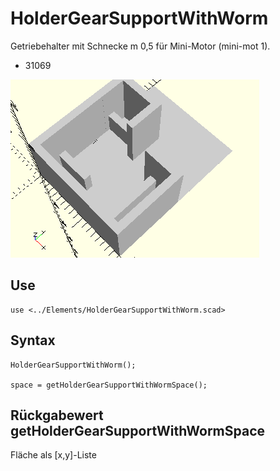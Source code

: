 # HolderGearSupportWithWorm
Getriebehalter mit Schnecke m 0,5 für Mini-Motor (mini-mot 1).
- 31069

![HolderGearSupportWithWorm](../../images/HolderGearSupportWithWorm.png)

## Use
```
use <../Elements/HolderGearSupportWithWorm.scad>
```

## Syntax
```
HolderGearSupportWithWorm();

space = getHolderGearSupportWithWormSpace();
```

## Rückgabewert getHolderGearSupportWithWormSpace
Fläche als \[x,y]-Liste